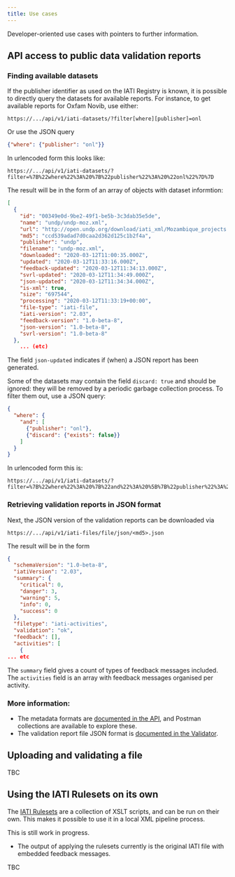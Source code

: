 ```yaml
---
title: Use cases
---
```


Developer-oriented use cases with pointers to further information.

## API access to public data validation reports

### Finding available datasets

If the publisher identifier as used on the IATI Registry is known, it is possible to directly query the datasets for available reports. For instance, to get available reports for Oxfam Novib, use either:

```http
https://.../api/v1/iati-datasets/?filter[where][publisher]=onl
```

Or use the JSON query

```json
{"where": {"publisher": "onl"}}
```

In urlencoded form this looks like:

```http
https://.../api/v1/iati-datasets/?filter=%7B%22where%22%3A%20%7B%22publisher%22%3A%20%22onl%22%7D%7D
```

The result will be in the form of an array of objects with dataset informtion:

```json
[
  {
    "id": "00349e0d-9be2-49f1-be5b-3c3dab35e5de",
    "name": "undp/undp-moz.xml",
    "url": "http://open.undp.org/download/iati_xml/Mozambique_projects.xml",
    "md5": "ccd539adad7d0caa2d362d125c1b2f4a",
    "publisher": "undp",
    "filename": "undp-moz.xml",
    "downloaded": "2020-03-12T11:00:35.000Z",
    "updated": "2020-03-12T11:33:16.000Z",
    "feedback-updated": "2020-03-12T11:34:13.000Z",
    "svrl-updated": "2020-03-12T11:34:49.000Z",
    "json-updated": "2020-03-12T11:34:34.000Z",
    "is-xml": true,
    "size": "697544",
    "processing": "2020-03-12T11:33:19+00:00",
    "file-type": "iati-file",
    "iati-version": "2.03",
    "feedback-version": "1.0-beta-8",
    "json-version": "1.0-beta-8",
    "svrl-version": "1.0-beta-8"
  },
    ... (etc)
```

The field `json-updated` indicates if (when) a JSON report has been generated.

Some of the datasets may contain the field ```discard: true``` and should be ignored: they will be removed by a periodic garbage collection process. To filter them out, use a JSON query:

```json
{
  "where": {
    "and": [
      {"publisher": "onl"},
      {"discard": {"exists": false}}
    ]
  }
}
```

In urlencoded form this is:

```http
https://.../api/v1/iati-datasets/?filter=%7B%22where%22%3A%20%7B%22and%22%3A%20%5B%7B%22publisher%22%3A%20%22onl%22%7D%2C%20%7B%22discard%22%3A%20%7B%22exists%22%3Afalse%7D%7D%5D%7D%7D
```

### Retrieving validation reports in JSON format

Next, the JSON version of the validation reports can be downloaded via 

```http
https://.../api/v1/iati-files/file/json/<md5>.json
```

The result will be in the form

```json
{
  "schemaVersion": "1.0-beta-8",
  "iatiVersion": "2.03",
  "summary": {
    "critical": 0,
    "danger": 3,
    "warning": 5,
    "info": 0,
    "success": 0
  },
  "filetype": "iati-activities",
  "validation": "ok",
  "feedback": [],
  "activities": [
    {
... etc
```

The `summary` field gives a count of types of feedback messages included. The `activities` field is an array with feedback messages organised per activity.

### More information:

* The metadata formats are [documented in the API](/dataworkbench-api), and Postman collections are available to explore these.
* The validation report file JSON format is [documented in the Validator](/IATI-data-validator/formats/json/).

## Uploading and validating a file

TBC

## Using the IATI Rulesets on its own

The [IATI Rulesets](/IATI-Rulesets) are a collection of XSLT scripts, and can be run on their own. This makes it possible to use it in a local XML pipeline process.

This is still work in progress.

* The output of applying the rulesets currently is the original IATI file with embedded feedback messages.

TBC

